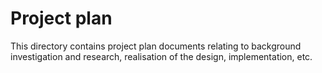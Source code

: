 # Project plan

This directory contains project plan documents relating to background
investigation and research, realisation of the design, implementation, etc.
